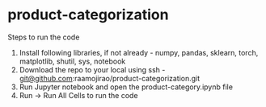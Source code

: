 # product-categorization

Steps to run the code
1) Install following libraries, if not already - numpy, pandas, sklearn, torch, matplotlib, shutil, sys, notebook
2) Download the repo to your local using ssh - git@github.com:raamojirao/product-categorization.git
3) Run Jupyter notebook and open the product-category.ipynb file
4) Run -> Run All Cells to run the code
